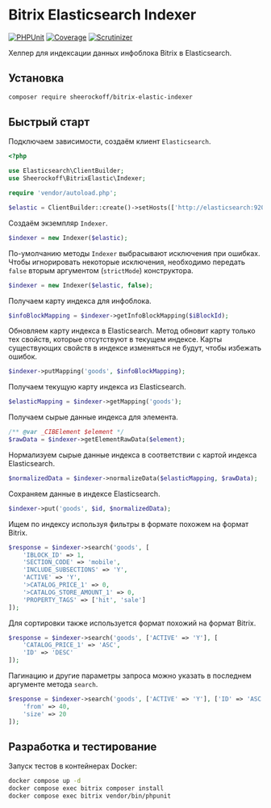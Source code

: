 # Bitrix Elasticsearch Indexer

[![PHPUnit](https://github.com/sheerockoff/bitrix-elastic-indexer/workflows/PHPUnit/badge.svg?branch=master)](https://github.com/sheerockoff/bitrix-elastic-indexer/actions)
[![Coverage](https://scrutinizer-ci.com/g/sheerockoff/bitrix-elastic-indexer/badges/coverage.png?b=master)](https://scrutinizer-ci.com/g/sheerockoff/bitrix-elastic-indexer/?branch=master)
[![Scrutinizer](https://scrutinizer-ci.com/g/sheerockoff/bitrix-elastic-indexer/badges/quality-score.png?b=master)](https://scrutinizer-ci.com/g/sheerockoff/bitrix-elastic-indexer/?branch=master)

Хелпер для индексации данных инфоблока Bitrix в Elasticsearch.

## Установка

```bash
composer require sheerockoff/bitrix-elastic-indexer
```

## Быстрый старт

Подключаем зависимости, создаём клиент `Elasticsearch`.

```php
<?php

use Elasticsearch\ClientBuilder;
use Sheerockoff\BitrixElastic\Indexer;

require 'vendor/autoload.php';

$elastic = ClientBuilder::create()->setHosts(['http://elasticsearch:9200'])->build();
```

Создаём экземпляр `Indexer`.

```php
$indexer = new Indexer($elastic);
```

По-умолчанию методы `Indexer` выбрасывают исключения при ошибках. Чтобы игнорировать некоторые исключения, необходимо
передать `false` вторым аргументом (`strictMode`) конструктора.

```php
$indexer = new Indexer($elastic, false);
```

Получаем карту индекса для инфоблока.

```php
$infoBlockMapping = $indexer->getInfoBlockMapping($iBlockId);
```

Обновляем карту индекса в Elasticsearch. Метод обновит карту только тех свойств,
которые отсутствуют в текущем индексе. Карты существующих свойств в индексе
изменяться не будут, чтобы избежать ошибок.

```php
$indexer->putMapping('goods', $infoBlockMapping);
```

Получаем текущую карту индекса из Elasticsearch.

```php
$elasticMapping = $indexer->getMapping('goods');
```

Получаем сырые данные индекса для элемента.

```php
/** @var _CIBElement $element */
$rawData = $indexer->getElementRawData($element);
```

Нормализуем сырые данные индекса в соответствии с картой индекса Elasticsearch.

```php
$normalizedData = $indexer->normalizeData($elasticMapping, $rawData);
```

Сохраняем данные в индексе Elasticsearch.

```php
$indexer->put('goods', $id, $normalizedData);
```

Ищем по индексу используя фильтры в формате похожем на формат Bitrix.

```php
$response = $indexer->search('goods', [
    'IBLOCK_ID' => 1,
    'SECTION_CODE' => 'mobile',
    'INCLUDE_SUBSECTIONS' => 'Y',
    'ACTIVE' => 'Y',
    '>CATALOG_PRICE_1' => 0,
    '>CATALOG_STORE_AMOUNT_1' => 0,
    'PROPERTY_TAGS' => ['hit', 'sale']
]);
```

Для сортировки также используется формат похожий на формат Bitrix.

```php
$response = $indexer->search('goods', ['ACTIVE' => 'Y'], [
    'CATALOG_PRICE_1' => 'ASC',
    'ID' => 'DESC'
]);
```

Пагинацию и другие параметры запроса можно указать в последнем аргументе метода `search`.

```php
$response = $indexer->search('goods', ['ACTIVE' => 'Y'], ['ID' => 'ASC'], [
    'from' => 40,
    'size' => 20
]);
```

## Разработка и тестирование

Запуск тестов в контейнерах Docker:
```bash
docker compose up -d
docker compose exec bitrix composer install
docker compose exec bitrix vendor/bin/phpunit
```
